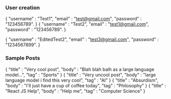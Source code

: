 ### User creation

{
"username" : "Test1",
"email" : "test@gmail.com",
"password" : "123456789".
}
{
"username" : "Test2",
"email" : "test1@gmail.com",
"password" : "123456789".
}

{
"username" : "EditedTest2",
"email" : "test3@gmail.com",
"password" : "1234567899".
}

### Sample Posts

{
"title" : "Very cool post",
"body" : "Blah blah balh as a large language model...",
"tag" : "Sports"
}
{
"title" : "Very uncool post",
"body" : "large language model i find this very cool",
"tag" : "AI"
}
{
"title" : "Absurdism",
"body" : "I'll just have a cup of coffee today",
"tag" : "Philosophy"
}
{
"title" : "React JS Help",
"body" : "Help me",
"tag" : "Computer Science"
}
